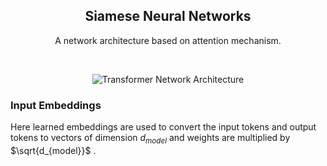  <h2 align="center">Siamese Neural Networks</h2>
<p align="center">A network architecture based on attention mechanism.</p>
<br>

<p align="center">
  <img src="https://upload.wikimedia.org/wikipedia/commons/thumb/8/8f/The-Transformer-model-architecture.png/800px-The-Transformer-model-architecture.png" alt="Transformer Network Architecture">
</p>

### Input Embeddings
Here learned embeddings are used to convert the input tokens and output tokens to vectors of dimension $d_{model}$ and weights are multiplied by $\sqrt{d_{model}}$ .


